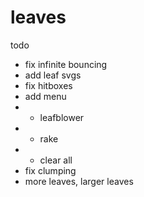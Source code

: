 # leaves
todo
- fix infinite bouncing
- add leaf svgs
- fix hitboxes
- add menu
- - leafblower
- - rake
- - clear all
- fix clumping
- more leaves, larger leaves
